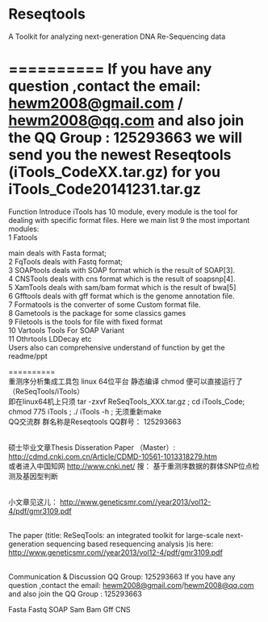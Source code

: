 <b>Reseqtools</b>
==========

A Toolkit for analyzing next-generation DNA Re-Sequencing data

==========
If you have any question ,contact the email: hewm2008@gmail.com  /  hewm2008@qq.com  and also join the QQ Group : 125293663
we will send you the newest  Reseqtools (iTools_CodeXX.tar.gz)  for you  
iTools_Code20141231.tar.gz
==========
Function Introduce
iTools has 10 module, every module is the tool for dealing with specific format files. Here we main list 9  the most important modules:
<br/>1 Fatools <p><p><p><p><p><p><p> main deals with Fasta format;
<br/>2 FqTools                  deals with Fastq format;
<br/>3 SOAPtools                deals with SOAP format which is the result of SOAP[3].
<br/>4 CNSTools                 deals with cns format which is the result of soapsnp[4].
<br/>5 XamTools                 deals with sam/bam format which is the result of bwa[5]
<br/>6 Gfftools                 deals with gff format which is the genome annotation file.
<br/>7 Formatools               is the converter of some Custom format file.
<br/>8 Gametools                is the package for some classics games
<br/>9 Filetools                 is the tools for file with fixed format 
<br/>10 Vartools                 Tools For SOAP Variant
<br/>11 Othrtools                LDDecay etc
<br/>Users also can comprehensive understand of function by get the readme/ppt

==========
<br/>重测序分析集成工具包 linux 64位平台 静态编译 chmod 便可以直接运行了 （ReSeqTools/iTools）
<br/>即在linux64机上只须 tar -zxvf  ReSeqTools_XXX.tar.gz   ;  cd   iTools_Code;  chmod 775 iTools ;  ./ iTools  -h   ; 无须重新make 
<br/>QQ交流群 群名称是Reseqtools  QQ群号： 125293663

<br/>硕士毕业文章Thesis Disseration Paper （Master）: 
<br/>http://cdmd.cnki.com.cn/Article/CDMD-10561-1013318279.htm
<br/> 或者进入中国知网  http://www.cnki.net/   搜： 基于重测序数据的群体SNP位点检测及基因型判断

<br/>小文章见这儿：
http://www.geneticsmr.com//year2013/vol12-4/pdf/gmr3109.pdf

<br/>The paper (title: ReSeqTools: an integrated toolkit for large-scale next-generation sequencing based resequencing analysis  )is here:
http://www.geneticsmr.com//year2013/vol12-4/pdf/gmr3109.pdf


<br/> Communication & Discussion QQ Group: 125293663
If you have any question ,contact the email: hewm2008@gmail.com/hewm2008@qq.com  and also join the QQ Group : 125293663

Fasta  Fastq  SOAP  Sam Bam Gff CNS
